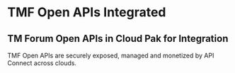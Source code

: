 # TMF Open APIs Integrated

## TM Forum Open APIs in Cloud Pak for Integration

TMF Open APIs are securely exposed, managed and monetized by API Connect across clouds.
